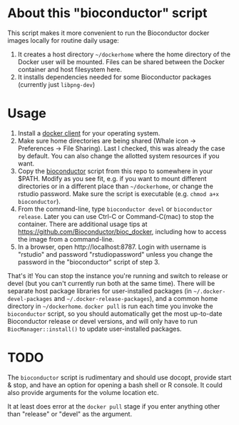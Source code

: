 # About this "bioconductor" script

This script makes it more convenient to run the Bioconductor docker images locally for routine daily usage:

1. It creates a host directory `~/dockerhome` where the home directory
of the Docker user will be mounted. Files can be shared between the
Docker container and host filesystem here.
3. It installs dependencies needed for some Bioconductor packages
(currently just `libpng-dev`)

# Usage

1. Install a [docker client](https://www.docker.com/get-started) for
your operating system. 
2. Make sure home directories are being shared (Whale icon ->
Preferences -> File Sharing). Last I checked, this was already the
case by default. You can also change the allotted system resources if
you want.
3. Copy the
[bioconductor](https://github.com/waldronlab/bioconductor_devel/blob/master/Dockerfile)
script from this repo to somewhere in your $PATH. Modify as you see
fit, e.g. if you want to mount different directories or in a different
place than `~/dockerhome`, or change the rstudio password.  Make sure
the script is executable (e.g. `chmod a+x bioconductor`).
4. From the command-line, type `bioconductor devel` or `bioconductor
release`. Later you can use Ctrl-C or Command-C(mac) to stop the
container. There are additional usage tips at
https://github.com/Bioconductor/bioc_docker, including how to access the image from a command-line. 
5. In a browser, open http://localhost:8787. Login with username is
"rstudio" and password "rstudiopassword" unless you change the
password in the "bioconductor" script of step 3.

That's it! You can stop the instance you're running and switch to
release or devel (but you can't currently run both at the same
time). There will be separate host package libraries for
user-installed packages (in `~/.docker-devel-packages` and
`~/.docker-release-packages`), and a common home directory in
`~/dockerhome`. `docker pull` is run each time you invoke the
`bioconductor` script, so you should automatically get the most
up-to-date Bioconductor release or devel versions, and will only have
to run `BiocManager::install()` to update user-installed packages.

# TODO

The `bioconductor` script is rudimentary and should use docopt,
provide start & stop, and have an option for opening a bash shell or R
console. It could also provide arguments for the volume location etc. 

 It at least does error at the `docker pull` stage if you enter
anything other than "release" or "devel" as the argument.